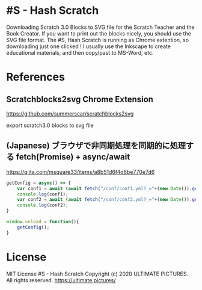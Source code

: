 # #S - Hash Scratch

Downloading Scratch 3.0 Blocks to SVG file for the Scratch Teacher and the Book Creator.
If you want to print out the blocks nicely, you should use the SVG file format.
The #S, Hash Scratch is running as Chrome extention, so downloading just one clicked !
I usually use the Inkscape to create educational materials, and then copy/past to MS-Word, etc.

# References

## Scratchblocks2svg Chrome Extension
https://github.com/summerscar/scratchblocks2svg

export scratch3.0 blocks to svg file

## (Japanese) ブラウザで非同期処理を同期的に処理する fetch(Promise) + async/await
https://qiita.com/msquare33/items/a8b51d6f4d6be770e7d6

```fetch.js
getConfig = async() => {
    var conf1 = await (await fetch("/conf/conf1.yml?_="+(new Date()).getDate())).text();
    console.log(conf1);
    var conf2 = await (await fetch("/conf/conf2.yml?_="+(new Date()).getDate())).text();
    console.log(conf2);
}

window.onload = function(){
    getConfig();
}
```

# License
MIT License
#S - Hash Scratch
Copyright (c) 2020 ULTIMATE PICTURES. All rights reserved.
https://ultimate.pictures/